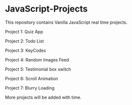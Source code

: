 # JavaScript-Projects

This repository contains Vanilla JavaScript real time projects.

Project 1: Quiz App

Project 2: Todo List

Project 3: KeyCodes

Project 4: Random Images Feed

Project 5: Testimonial box switch

Project 6: Scroll Animation

Project 7: Blurry Loading



More projects will be added with time. 
